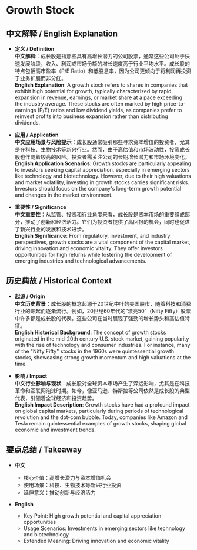 # Growth Stock

## 中文解释 / English Explanation

* **定义 / Definition**  
  **中文解释**：成长股是指那些具有高增长潜力的公司股票，通常这些公司处于快速发展阶段，收入、利润或市场份额的增长速度高于行业平均水平。成长股的特点包括高市盈率（P/E Ratio）和低股息率，因为公司更倾向于将利润再投资于业务扩展而非分红。  
  **English Explanation**: A growth stock refers to shares in companies that exhibit high potential for growth, typically characterized by rapid expansion in revenue, earnings, or market share at a pace exceeding the industry average. These stocks are often marked by high price-to-earnings (P/E) ratios and low dividend yields, as companies prefer to reinvest profits into business expansion rather than distributing dividends.

* **应用 / Application**  
  **中文应用场景与风险提示**：成长股通常吸引那些寻求资本增值的投资者，尤其是在科技、生物技术等新兴行业。然而，由于高估值和市场波动性，投资成长股也伴随着较高的风险。投资者需关注公司的长期增长潜力和市场环境变化。  
  **English Application Scenarios**: Growth stocks are particularly appealing to investors seeking capital appreciation, especially in emerging sectors like technology and biotechnology. However, due to their high valuations and market volatility, investing in growth stocks carries significant risks. Investors should focus on the company's long-term growth potential and changes in the market environment.

* **重要性 / Significance**  
  **中文重要性**：从监管、投资和行业角度来看，成长股是资本市场的重要组成部分，推动了创新和经济活力。它们为投资者提供了高回报的机会，同时也促进了新兴行业的发展和技术进步。  
  **English Significance**: From regulatory, investment, and industry perspectives, growth stocks are a vital component of the capital market, driving innovation and economic vitality. They offer investors opportunities for high returns while fostering the development of emerging industries and technological advancements.

## 历史典故 / Historical Context

* **起源 / Origin**  
  **中文历史背景**：成长股的概念起源于20世纪中叶的美国股市，随着科技和消费行业的崛起而逐渐流行。例如，20世纪60年代的“漂亮50”（Nifty Fifty）股票中许多都是成长股的代表。这些公司在当时展现了强劲的增长势头和高估值特征。  
  **English Historical Background**: The concept of growth stocks originated in the mid-20th century U.S. stock market, gaining popularity with the rise of technology and consumer industries. For instance, many of the "Nifty Fifty" stocks in the 1960s were quintessential growth stocks, showcasing strong growth momentum and high valuations at the time.

* **影响 / Impact**  
  **中文行业影响与现状**：成长股对全球资本市场产生了深远影响，尤其是在科技革命和互联网泡沫时期。如今，像亚马逊、特斯拉等公司依然是成长股的典型代表，引领着全球经济和投资趋势。  
  **English Impact Description**: Growth stocks have had a profound impact on global capital markets, particularly during periods of technological revolution and the dot-com bubble. Today, companies like Amazon and Tesla remain quintessential examples of growth stocks, shaping global economic and investment trends.

## 要点总结 / Takeaway

* **中文**  
  - 核心价值：高增长潜力与资本增值机会  
  - 使用场景：科技、生物技术等新兴行业投资  
  - 延伸意义：推动创新与经济活力  

* **English**  
  - Key Point: High growth potential and capital appreciation opportunities  
  - Usage Scenarios: Investments in emerging sectors like technology and biotechnology  
  - Extended Meaning: Driving innovation and economic vitality